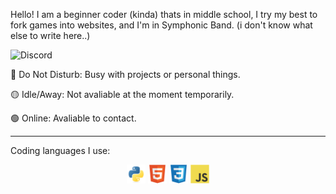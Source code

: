 Hello! I am a beginner coder (kinda) thats in middle school, I try my best to fork games into websites, and I'm in Symphonic Band. (i don't know what else to write here..)

![Discord](https://discord-readme-badge.vercel.app/api?id=1359675120502964234)

🔴 Do Not Disturb: Busy with projects or personal things.

🟡 Idle/Away: Not avaliable at the moment temporarily.

🟢 Online: Avaliable to contact.

---
Coding languages I use:

<p align="center">
<img src=https://raw.githubusercontent.com/devicons/devicon/master/icons/python/python-original.svg alt=python width="30" height="30"/>
<img src=https://raw.githubusercontent.com/devicons/devicon/master/icons/html5/html5-original.svg alt=html5 width="30" height="30"/>
<img src=https://raw.githubusercontent.com/devicons/devicon/master/icons/css3/css3-original.svg alt=css3 width="30" height="30"/>
<img src=https://raw.githubusercontent.com/devicons/devicon/master/icons/javascript/javascript-original.svg alt=javascript width="30" height="30"/>
</p>
